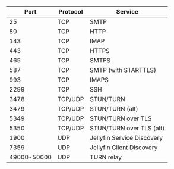 | **Port**    | **Protocol** | **Service**                |
|-------------|--------------|----------------------------|
| 25          | TCP          | SMTP                       |
| 80          | TCP          | HTTP                       |
| 143         | TCP          | IMAP                       |
| 443         | TCP          | HTTPS                      |
| 465         | TCP          | SMTPS                      |
| 587         | TCP          | SMTP (with STARTTLS)       |
| 993         | TCP          | IMAPS                      |
| 2299        | TCP          | SSH                        |
| 3478        | TCP/UDP      | STUN/TURN                  |
| 3479        | TCP/UDP      | STUN/TURN (alt)            |
| 5349        | TCP/UDP      | STUN/TURN over TLS         |
| 5350        | TCP/UDP      | STUN/TURN over TLS (alt)   |
| 1900        | UDP          | Jellyfin Service Discovery |
| 7359        | UDP          | Jellyfin Client Discovery  |
| 49000-50000 | UDP          | TURN relay                 |

